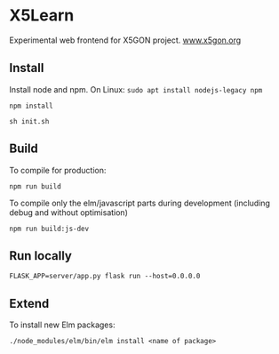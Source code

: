 # X5Learn

Experimental web frontend for X5GON project. www.x5gon.org

## Install

Install node and npm. On Linux: `sudo apt install nodejs-legacy npm`

`npm install`

`sh init.sh`

## Build

To compile for production:

`npm run build`

To compile only the elm/javascript parts during development (including debug and without optimisation)

`npm run build:js-dev`

## Run locally

`FLASK_APP=server/app.py flask run --host=0.0.0.0`

## Extend

To install new Elm packages:

`./node_modules/elm/bin/elm install <name of package>`
